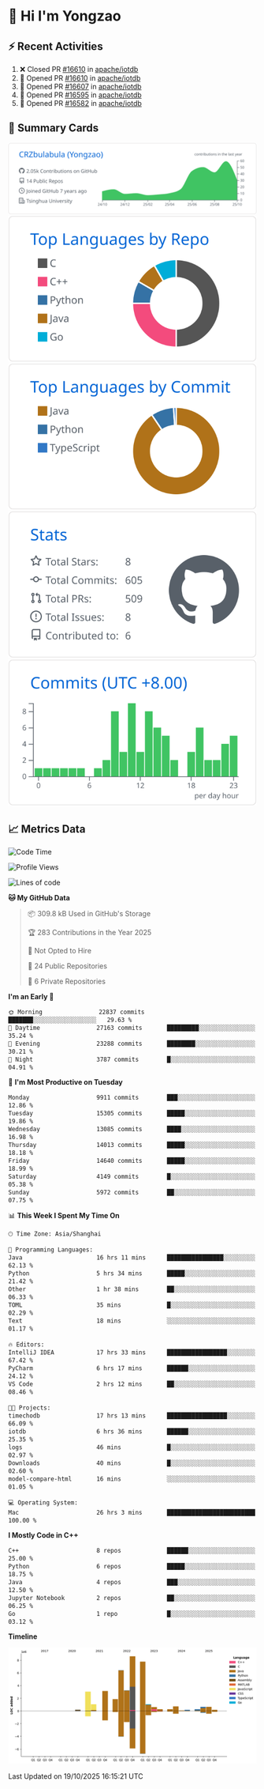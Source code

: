 # 👋 Hi I'm Yongzao

## ⚡ Recent Activities
<!--START_SECTION:activity-->
1. ❌ Closed PR [#16610](undefined) in [apache/iotdb](https://github.com/apache/iotdb)
2. 💪 Opened PR [#16610](undefined) in [apache/iotdb](https://github.com/apache/iotdb)
3. 💪 Opened PR [#16607](undefined) in [apache/iotdb](https://github.com/apache/iotdb)
4. 💪 Opened PR [#16595](undefined) in [apache/iotdb](https://github.com/apache/iotdb)
5. 💪 Opened PR [#16582](undefined) in [apache/iotdb](https://github.com/apache/iotdb)
<!--END_SECTION:activity-->

## 🎑 Summary Cards

[![](https://raw.githubusercontent.com/CRZbulabula/CRZbulabula/main/profile-summary-card-output/github/0-profile-details.svg)](https://github.com/vn7n24fzkq/github-profile-summary-cards)
[![](https://raw.githubusercontent.com/CRZbulabula/CRZbulabula/main/profile-summary-card-output/github/1-repos-per-language.svg)](https://github.com/vn7n24fzkq/github-profile-summary-cards) [![](https://raw.githubusercontent.com/CRZbulabula/CRZbulabula/main/profile-summary-card-output/github/2-most-commit-language.svg)](https://github.com/vn7n24fzkq/github-profile-summary-cards)
[![](https://raw.githubusercontent.com/CRZbulabula/CRZbulabula/main/profile-summary-card-output/github/3-stats.svg)](https://github.com/vn7n24fzkq/github-profile-summary-cards) [![](https://raw.githubusercontent.com/CRZbulabula/CRZbulabula/main/profile-summary-card-output/github/4-productive-time.svg)](https://github.com/vn7n24fzkq/github-profile-summary-cards)

## 📈 Metrics Data

<!--START_SECTION:waka-->
![Code Time](http://img.shields.io/badge/Code%20Time-1%2C340%20hrs%209%20mins-blue)

![Profile Views](http://img.shields.io/badge/Profile%20Views-4-blue)

![Lines of code](https://img.shields.io/badge/From%20Hello%20World%20I%27ve%20Written-40.0%20million%20lines%20of%20code-blue)

**🐱 My GitHub Data** 

> 📦 309.8 kB Used in GitHub's Storage 
 > 
> 🏆 283 Contributions in the Year 2025
 > 
> 🚫 Not Opted to Hire
 > 
> 📜 24 Public Repositories 
 > 
> 🔑 6 Private Repositories 
 > 
**I'm an Early 🐤** 

```text
🌞 Morning                22837 commits       ███████░░░░░░░░░░░░░░░░░░   29.63 % 
🌆 Daytime                27163 commits       █████████░░░░░░░░░░░░░░░░   35.24 % 
🌃 Evening                23288 commits       ████████░░░░░░░░░░░░░░░░░   30.21 % 
🌙 Night                  3787 commits        █░░░░░░░░░░░░░░░░░░░░░░░░   04.91 % 
```
📅 **I'm Most Productive on Tuesday** 

```text
Monday                   9911 commits        ███░░░░░░░░░░░░░░░░░░░░░░   12.86 % 
Tuesday                  15305 commits       █████░░░░░░░░░░░░░░░░░░░░   19.86 % 
Wednesday                13085 commits       ████░░░░░░░░░░░░░░░░░░░░░   16.98 % 
Thursday                 14013 commits       █████░░░░░░░░░░░░░░░░░░░░   18.18 % 
Friday                   14640 commits       █████░░░░░░░░░░░░░░░░░░░░   18.99 % 
Saturday                 4149 commits        █░░░░░░░░░░░░░░░░░░░░░░░░   05.38 % 
Sunday                   5972 commits        ██░░░░░░░░░░░░░░░░░░░░░░░   07.75 % 
```


📊 **This Week I Spent My Time On** 

```text
🕑︎ Time Zone: Asia/Shanghai

💬 Programming Languages: 
Java                     16 hrs 11 mins      ████████████████░░░░░░░░░   62.13 % 
Python                   5 hrs 34 mins       █████░░░░░░░░░░░░░░░░░░░░   21.42 % 
Other                    1 hr 38 mins        ██░░░░░░░░░░░░░░░░░░░░░░░   06.33 % 
TOML                     35 mins             █░░░░░░░░░░░░░░░░░░░░░░░░   02.29 % 
Text                     18 mins             ░░░░░░░░░░░░░░░░░░░░░░░░░   01.17 % 

🔥 Editors: 
IntelliJ IDEA            17 hrs 33 mins      █████████████████░░░░░░░░   67.42 % 
PyCharm                  6 hrs 17 mins       ██████░░░░░░░░░░░░░░░░░░░   24.12 % 
VS Code                  2 hrs 12 mins       ██░░░░░░░░░░░░░░░░░░░░░░░   08.46 % 

🐱‍💻 Projects: 
timechodb                17 hrs 13 mins      █████████████████░░░░░░░░   66.09 % 
iotdb                    6 hrs 36 mins       ██████░░░░░░░░░░░░░░░░░░░   25.35 % 
logs                     46 mins             █░░░░░░░░░░░░░░░░░░░░░░░░   02.97 % 
Downloads                40 mins             █░░░░░░░░░░░░░░░░░░░░░░░░   02.60 % 
model-compare-html       16 mins             ░░░░░░░░░░░░░░░░░░░░░░░░░   01.05 % 

💻 Operating System: 
Mac                      26 hrs 3 mins       █████████████████████████   100.00 % 
```

**I Mostly Code in C++** 

```text
C++                      8 repos             ██████░░░░░░░░░░░░░░░░░░░   25.00 % 
Python                   6 repos             █████░░░░░░░░░░░░░░░░░░░░   18.75 % 
Java                     4 repos             ███░░░░░░░░░░░░░░░░░░░░░░   12.50 % 
Jupyter Notebook         2 repos             ██░░░░░░░░░░░░░░░░░░░░░░░   06.25 % 
Go                       1 repo              █░░░░░░░░░░░░░░░░░░░░░░░░   03.12 % 
```



**Timeline**

![Lines of Code chart](https://raw.githubusercontent.com/CRZbulabula/CRZbulabula/main/assets/bar_graph.png)


 Last Updated on 19/10/2025 16:15:21 UTC
<!--END_SECTION:waka-->

